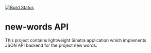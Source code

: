[![Build Status](https://travis-ci.org/Zloy/microservice-base.svg?branch=master)](https://travis-ci.org/Zloy/microservice-base)

# new-words API

This project contains lightweight Sinatra application which implements JSON API backend for the project new words.
